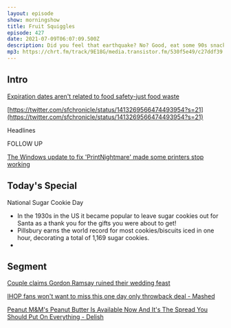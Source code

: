 ```yaml
---
layout: episode
show: morningshow
title: Fruit Squiggles
episode: 427
date: 2021-07-09T06:07:09.500Z
description: Did you feel that earthquake? No? Good, eat some 90s snacks.
mp3: https://chrt.fm/track/9E18G/media.transistor.fm/530f5e49/c27ddf39.mp3
---
```

## Intro

[Expiration dates aren't related to food safety-just food waste](https://thetakeout.com/what-does-sell-by-date-mean-1847253005)

[https://twitter.com/sfchronicle/status/1413269566474493954?s=21](https://twitter.com/sfchronicle/status/1413269566474493954?s=21)

Headlines

FOLLOW UP

[The Windows update to fix 'PrintNightmare' made some printers stop working](https://www.theverge.com/2021/7/8/22569387/zebra-windows-security-update-printer-spooler-microsoft)

## Today's Special

National Sugar Cookie Day

- In the 1930s in the US it became popular to leave sugar cookies out for Santa as a thank you for the gifts you were about to get!
- Pillsbury earns the world record for most cookies/biscuits iced in one hour, decorating a total of 1,169 sugar cookies.
- 

## Segment

[Couple claims Gordon Ramsay ruined their wedding feast](https://thetakeout.com/gordon-ramsay-ruined-couples-wedding-in-cornwall-alleg-1847236108)

[IHOP fans won't want to miss this one day only throwback deal - Mashed](https://apple.news/APrJzbX4QRn2ZPN7mdwHF4Q)

[Peanut M&M's Peanut Butter Is Available Now And It's The Spread You Should Put On Everything - Delish](https://apple.news/A8WY8gW12QoyV0sBZK_DCgw)